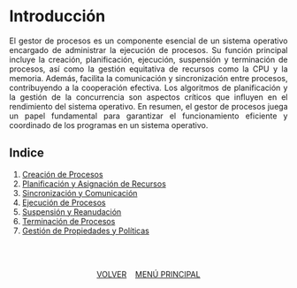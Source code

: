 # Introducción
<div style="text-align: justify;">
El gestor de procesos es un componente esencial de un sistema operativo encargado de administrar la ejecución de procesos. Su función principal incluye la creación, planificación, ejecución, suspensión y terminación de procesos, así como la gestión equitativa de recursos como la CPU y la memoria. Además, facilita la comunicación y sincronización entre procesos, contribuyendo a la cooperación efectiva. Los algoritmos de planificación y la gestión de la concurrencia son aspectos críticos que influyen en el rendimiento del sistema operativo. En resumen, el gestor de procesos juega un papel fundamental para garantizar el funcionamiento eficiente y coordinado de los programas en un sistema operativo.
</div>

## Indice
1. [Creación de Procesos](indice/02_creacion_de_procesos.md)
2. [Planificación y Asignación de Recursos](indice/03_planificacion_y_asignacion_de_recursos.md)
3. [Sincronización y Comunicación](indice/04_sincronicacion_y_comunicacion.md)
5. [Ejecución de Procesos](indice/05_ejecucion_de_procesos.md)
4. [Suspensión y Reanudación](indice/06_suspension_y_reanudacion.md)
5. [Terminación de Procesos](indice/07_terminacion_de_procesos.md)
6. [Gestión de Propiedades y Políticas](indice/08_gestion_de_propiedades_y_politicas.md)
<br>
<br>

<div align="center">

  [VOLVER](../README.md) &nbsp;&nbsp; [MENÚ PRINCIPAL](../../README.md)
</div>







